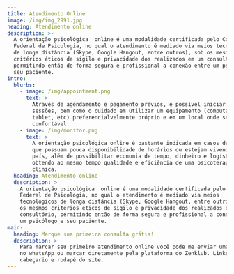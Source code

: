 ```yaml
---
title: Atendimento Online
image: /img/img_2991.jpg
heading: Atendimento online
description: >-
  A orientação psicológica  online é uma modalidade certificada pelo Conselho
  Federal de Psicologia, no qual o atendimento é mediado via meios tecnológicos
  de longa distância (Skype, Google Hangout, entre outros), sob os mesmos
  critérios éticos de sigilo e privacidade dos realizados em um consultório,
  permitindo então de forma segura e profissional a conexão entre um psicólogo e
  seu paciente.
intro:
  blurbs:
    - image: /img/appointment.png
      text: >
        Através de agendamento e pagamento prévios, é possível iniciar as
        sessões, bem como o cuidado em utilizar um equipamento (computador,
        tablet, etc) preferencialvelmente próprio e em um local onde se sinta
        confortável.
    - image: /img/monitor.png
      text: >
        A orientação psicológica online é bastante indicada em casos de pessoas
        que possuam pouca disponibilidade de horários ou estejam vivendo fora do
        país, além de possibilitar economia de tempo, dinheiro e logística,
        obtendo ao mesmo tempo qualidade e eficiência de uma psicoterapia
        clínica.
  heading: Atendimento online
  description: >
    A orientação psicológica  online é uma modalidade certificada pelo Conselho
    Federal de Psicologia, no qual o atendimento é mediado via meios
    tecnológicos de longa distância (Skype, Google Hangout, entre outros), sob
    os mesmos critérios éticos de sigilo e privacidade dos realizados em um
    consultório, permitindo então de forma segura e profissional a conexão entre
    um psicólogo e seu paciente.
main:
  heading: Marque sua primeira consulta grátis!
  description: >
    Para marcar seu primeiro atendimento online você pode me enviar uma mensagem
    no whatsApp ou marcar diretamente pela plataforma do Zenklub. Links estão no
    cabeçario e rodapé do site.
---
```



